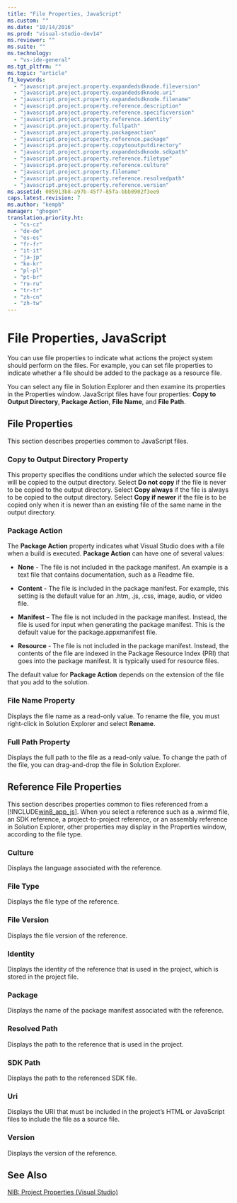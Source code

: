 ```yaml
---
title: "File Properties, JavaScript"
ms.custom: ""
ms.date: "10/14/2016"
ms.prod: "visual-studio-dev14"
ms.reviewer: ""
ms.suite: ""
ms.technology: 
  - "vs-ide-general"
ms.tgt_pltfrm: ""
ms.topic: "article"
f1_keywords: 
  - "javascript.project.property.expandedsdknode.fileversion"
  - "javascript.project.property.expandedsdknode.uri"
  - "javascript.project.property.expandedsdknode.filename"
  - "javascript.project.property.reference.description"
  - "javascript.project.property.reference.specificversion"
  - "javascript.project.property.reference.identity"
  - "javascript.project.property.fullpath"
  - "javascript.project.property.packageaction"
  - "javascript.project.property.reference.package"
  - "javascript.project.property.copytooutputdirectory"
  - "javascript.project.property.expandedsdknode.sdkpath"
  - "javascript.project.property.reference.filetype"
  - "javascript.project.property.reference.culture"
  - "javascript.project.property.filename"
  - "javascript.project.property.reference.resolvedpath"
  - "javascript.project.property.reference.version"
ms.assetid: 085913b8-a97b-45f7-85fa-bbb0902f3ee9
caps.latest.revision: 7
ms.author: "kempb"
manager: "ghogen"
translation.priority.ht: 
  - "cs-cz"
  - "de-de"
  - "es-es"
  - "fr-fr"
  - "it-it"
  - "ja-jp"
  - "ko-kr"
  - "pl-pl"
  - "pt-br"
  - "ru-ru"
  - "tr-tr"
  - "zh-cn"
  - "zh-tw"
---
```

# File Properties, JavaScript
You can use file properties to indicate what actions the project system should perform on the files. For example, you can set file properties to indicate whether a file should be added to the package as a resource file.  
  
 You can select any file in Solution Explorer and then examine its properties in the Properties window. JavaScript files have four properties: **Copy to Output Directory**, **Package Action**, **File Name**, and **File Path**.  
  
## File Properties  
 This section describes properties common to JavaScript files.  
  
### Copy to Output Directory Property  
 This property specifies the conditions under which the selected source file will be copied to the output directory. Select **Do not copy** if the file is never to be copied to the output directory. Select **Copy always** if the file is always to be copied to the output directory. Select **Copy if newer** if the file is to be copied only when it is newer than an existing file of the same name in the output directory.  
  
### Package Action  
 The **Package Action** property indicates what Visual Studio does with a file when a build is executed. **Package Action** can have one of several values:  
  
-   **None** - The file is not included in the package manifest. An example is a text file that contains documentation, such as a Readme file.  
  
-   **Content** - The file is included in the package manifest. For example, this setting is the default value for an .htm, .js, .css, image, audio, or video file.  
  
-   **Manifest** – The file is not included in the package manifest. Instead, the file is used for input when generating the package manifest. This is the default value for the package.appxmanifest file.  
  
-   **Resource** - The file is not included in the package manifest. Instead, the contents of the file are indexed in the Package Resource Index (PRI) that goes into the package manifest. It is typically used for resource files.  
  
 The default value for **Package Action** depends on the extension of the file that you add to the solution.  
  
### File Name Property  
 Displays the file name as a read-only value. To rename the file, you must right-click in Solution Explorer and select **Rename**.  
  
### Full Path Property  
 Displays the full path to the file as a read-only value. To change the path of the file, you can drag-and-drop the file in Solution Explorer.  
  
## Reference File Properties  
 This section describes properties common to files referenced from a [!INCLUDE[win8_app_js](../reference/includes/win8_app_js_md.md)]. When you select a reference such as a .winmd file, an SDK reference, a project-to-project reference, or an assembly reference in Solution Explorer, other properties may display in the Properties window, according to the file type.  
  
### Culture  
 Displays the language associated with the reference.  
  
### File Type  
 Displays the file type of the reference.  
  
### File Version  
 Displays the file version of the reference.  
  
### Identity  
 Displays the identity of the reference that is used in the project, which is stored in the project file.  
  
### Package  
 Displays the name of the package manifest associated with the reference.  
  
### Resolved Path  
 Displays the path to the reference that is used in the project.  
  
### SDK Path  
 Displays the path to the referenced SDK file.  
  
### Uri  
 Displays the URI that must be included in the project’s HTML or JavaScript files to include the file as a source file.  
  
### Version  
 Displays the version of the reference.  
  
## See Also  
 [NIB: Project Properties (Visual Studio)](http://msdn.microsoft.com/en-us/eb4c97ed-f667-4850-98d0-6e2a4d21bbca)